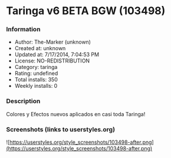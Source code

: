 # Taringa v6 BETA BGW (103498)

### Information
- Author: The-Marker (unknown)
- Created at: unknown
- Updated at: 7/17/2014, 7:04:53 PM
- License: NO-REDISTRIBUTION
- Category: taringa
- Rating: undefined
- Total installs: 350
- Weekly installs: 0


### Description
Colores y Efectos nuevos aplicados en casi toda Taringa!


### Screenshots (links to userstyles.org)
![https://userstyles.org/style_screenshots/103498-after.png](https://userstyles.org/style_screenshots/103498-after.png)


